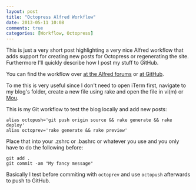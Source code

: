 ```yaml
---
layout: post
title: "Octopress Alfred Workflow"
date: 2013-05-11 10:08
comments: true
categories: [Workflow, Octopress]
---
```

This is just a very short post highlighting a very nice Alfred workflow that adds support for creating new posts for Octopress or regenerating the site. Furthermore I'll quickly describe how I post my stuff to GitHub.

You can find the workflow over [at the Alfred forums](http://www.alfredforum.com/topic/2289-octopress-publisher/) or [at GitHub](https://github.com/Temikus/alfred-octopress/).

To me this is very useful since I don't need to open iTerm first, navigate to my blog's folder, create a new file using rake and open the file in vi(m) or [Mou](http://mouapp.com/).

This is my Git workflow to test the blog locally and add new posts:

```
alias octopush='git push origin source && rake generate && rake deploy'
alias octoprev='rake generate && rake preview'
```

Place that into your .zshrc or .bashrc or whatever you use and you only have to do the following before:

```
git add .
git commit -am "My fancy message"
```
Basically I test before commiting with `octoprev` and use `octopush` afterwards to push to GitHub.